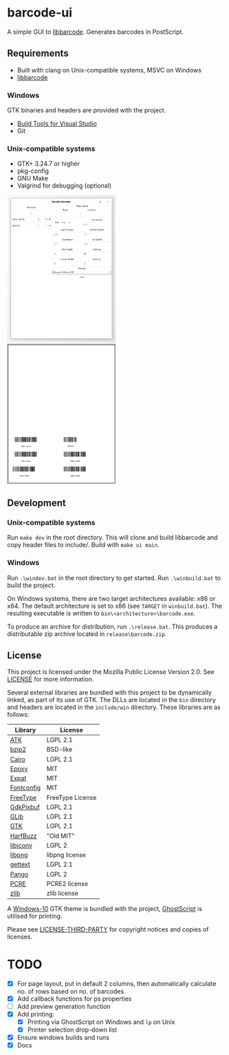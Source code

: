 

# barcode-ui
A simple GUI to [libbarcode](https://github.com/eschutz/libbarcode.git). Generates barcodes in PostScript.

## Requirements
- Built with clang on Unix-compatible systems, MSVC on Windows
- [libbarcode](https://github.com/eschutz/libbarcode.git)

### Windows
GTK binaries and headers are provided with the project.
- [Build Tools for Visual Studio](https://visualstudio.microsoft.com/downloads/#build-tools-for-visual-studio-2017)
- Git

### Unix-compatible systems
- GTK+ 3.24.7 or higher
- pkg-config
- GNU Make
- Valgrind for debugging (optional)

<img src="https://raw.githubusercontent.com/eschutz/barcode-ui/master/doc/barcode-window.png" width="50%" height="50%"/>
<img src="https://raw.githubusercontent.com/eschutz/barcode-ui/master/doc/barcodes.png" width="50%" height="50%"/>

## Development
### Unix-compatible systems
Run `make dev` in the root directory. This will clone and build libbarcode and copy header files to include/. Build with `make ui main`.

### Windows
Run `.\windev.bat` in the root directory to get started. Run `.\winbuild.bat` to
build the project.

On Windows systems, there are two target architectures available: x86 or x64.
The default architecture is set to x86 (see `TARGET` in `winbuild.bat`).
The resulting executable is written to `bin\<architecture>\barcode.exe`.

To produce an archive for distribution, run `.\release.bat`.
This produces a distributable zip archive located in `release\barcode.zip`.

## License
This project is licensed under the Mozilla Public License Version 2.0. See
[LICENSE](../blob/master/LICENSE) for more information.

Several external libraries are bundled with this project to be dynamically
linked, as part of its use of GTK. The DLLs are located in the `bin` directory
and headers are located in the `include/win` directory. These libraries are as
follows:

| Library | License |
|---------|---------|
| [ATK](http://ftp.gnome.org/pub/gnome/sources/atk/2.26/) | LGPL 2.1 |
| [bzip2](https://sourceware.org/bzip2/) | BSD-like |
| [Cairo](https://cairographics.org/) | LGPL 2.1 |
| [Epoxy](https://github.com/anholt/libepoxy/blob/master/COPYING) | MIT |
| [Expat](https://libexpat.github.io/) | MIT |
| [Fontconfig](http://fontconfig.org/) | MIT |
| [FreeType](https://www.freetype.org/index.html) | FreeType License |
| [GdkPixbuf](https://github.com/GNOME/gdk-pixbuf) | LGPL 2.1 |
| [GLib](https://github.com/GNOME/glib) | LGPL 2.1 |
| [GTK](https://www.gtk.org/) | LGPL 2.1 |
| [HarfBuzz](https://www.freedesktop.org/wiki/Software/HarfBuzz/) | "Old MIT" |
| [libiconv](https://www.gnu.org/software/libiconv/) | LGPL 2 |
| [libpng](http://libpng.org/pub/png/libpng.html) | libpng license |
| [gettext](https://www.gnu.org/software/gettext/gettext.html) | LGPL 2.1 |
| [Pango](https://www.pango.org/) | LGPL 2 |
| [PCRE](https://www.pcre.org/) | PCRE2 license |
| [zlib](https://zlib.net/) | zlib license |

A [Windows-10](https://github.com/B00merang-Project/Windows-10) GTK theme is bundled with the project,
[GhostScript](https://www.ghostscript.com/download/gsdnld.html) is utilised for printing.

Please see [LICENSE-THIRD-PARTY](../blob/master/LICENSE-THIRD-PARTY) for
copyright notices and copies of licenses.

# TODO
- [x] For page layout, put in default 2 columns, then automatically calculate no. of rows based on no. of barcodes
- [x] Add callback functions for ps properties
- [ ] Add preview generation function
- [x] Add printing:
  - [x] Printing via GhostScript on Windows and `lp` on Unix
  - [x] Printer selection drop-down list
- [x] Ensure windows builds and runs
- [x] Docs
